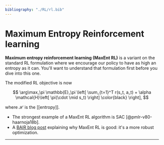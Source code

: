 ```yaml
---
bibliography: "./RL/rl.bib"
---
```


# Maximum Entropy Reinforcement learning

**Maximum entropy reinforcement learning (MaxEnt RL)** is a variant on the standard RL formulation where we encourage our policy to have as high an entropy as it can. You'll want to understand that formulation first before you dive into this one.

The modified RL objective is now

$$
\arg\max_\pi  \mathbb{E}_\pi \left[ \sum_{t=1}^T r(s_t, a_t) + \alpha \mathcal{H}\left[ \pi(\cdot \mid s_t) \right] \color{black} \right],
$$

where $\mathcal{H}$ is the [[entropy]].

- The strongest example of a MaxEnt RL algorithm is SAC [@pmlr-v80-haarnoja18b].
- A [BAIR blog post](https://bair.berkeley.edu/blog/2021/03/10/maxent-robust-rl/) explaining why MaxEnt RL is good: it's a more robust optimization.

---